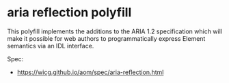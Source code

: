 # aria reflection polyfill

This polyfill implements the additions to the ARIA 1.2 specification which will make it possible for web authors to programmatically express Element semantics via an IDL interface.

Spec:

-   https://wicg.github.io/aom/spec/aria-reflection.html
